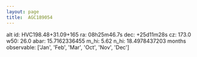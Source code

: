 ```yaml
---
layout: page
title:  AGC189054
--- 
```

alt id: HVC198.48+31.09+165
ra: 08h25m46.7s
dec: +25d11m28s
cz: 173.0
w50: 26.0
abar: 15.7162336455
m_hi: 5.62
n_hi: 18.4978437203
months observable: ['Jan', 'Feb', 'Mar', 'Oct', 'Nov', 'Dec']
